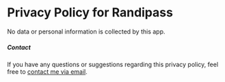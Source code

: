 # Privacy Policy for Randipass

No data or personal information is collected by this app.

##### Contact

If you have any questions or suggestions regarding this privacy policy, feel free to [contact me via email](sowderdev@gmail.com).
